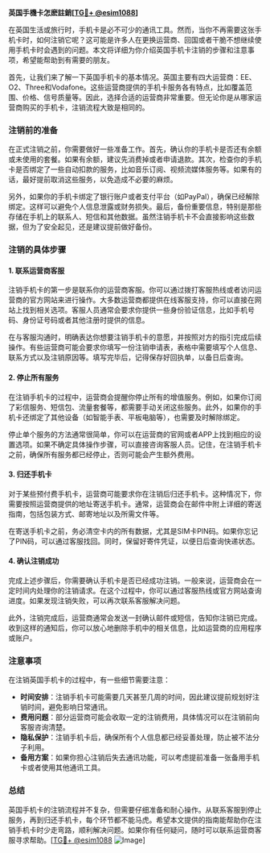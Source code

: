 **英国手機卡怎麽註銷[[TG💪+ @esim1088](https://t.me/s/esim1088)]**

在英国生活或旅行时，手机卡是必不可少的通讯工具。然而，当你不再需要这张手机卡时，如何注销它呢？这可能是许多人在更换运营商、回国或者干脆不想继续使用手机卡时会遇到的问题。本文将详细为你介绍英国手机卡注销的步骤和注意事项，希望能帮助到有需要的朋友。

首先，让我们来了解一下英国手机卡的基本情况。英国主要有四大运营商：EE、O2、Three和Vodafone。这些运营商提供的手机卡服务各有特点，比如覆盖范围、价格、信号质量等。因此，选择合适的运营商非常重要。但无论你是从哪家运营商购买的手机卡，注销流程大致是相同的。

### 注销前的准备

在正式注销之前，你需要做好一些准备工作。首先，确认你的手机卡是否还有余额或未使用的套餐。如果有余额，建议先消费掉或者申请退款。其次，检查你的手机卡是否绑定了一些自动扣款的服务，比如音乐订阅、视频流媒体服务等。如果有的话，最好提前取消这些服务，以免造成不必要的麻烦。

另外，如果你的手机卡绑定了银行账户或者支付平台（如PayPal），确保已经解除绑定。这样可以避免个人信息泄露或财务损失。最后，备份重要信息，特别是那些存储在手机上的联系人、短信和其他数据。虽然注销手机卡不会直接影响这些数据，但为了安全起见，还是建议提前做好备份。

### 注销的具体步骤

#### 1. 联系运营商客服

注销手机卡的第一步是联系你的运营商客服。你可以通过拨打客服热线或者访问运营商的官方网站来进行操作。大多数运营商都提供在线客服支持，你可以直接在网站上找到相关选项。客服人员通常会要求你提供一些身份验证信息，比如手机号码、身份证号码或者其他注册时提供的信息。

在与客服沟通时，明确表达你想要注销手机卡的意愿，并按照对方的指引完成后续操作。有些运营商可能会要求你填写一份注销申请表，表格中需要填写个人信息、联系方式以及注销原因等。填写完毕后，记得保存好回执单，以备日后查询。

#### 2. 停止所有服务

在注销手机卡的过程中，运营商会提醒你停止所有的增值服务。例如，如果你订阅了彩信服务、短信包、流量套餐等，都需要手动关闭这些服务。此外，如果你的手机卡还绑定了其他设备（如智能手表、平板电脑等），也需要及时解除绑定。

停止单个服务的方法通常很简单，你可以在运营商的官网或者APP上找到相应的设置选项。如果不确定具体操作步骤，可以直接咨询客服人员。记住，在注销手机卡之前，确保所有服务都已经停止，否则可能会产生额外费用。

#### 3. 归还手机卡

对于某些预付费手机卡，运营商可能要求你在注销后归还手机卡。这种情况下，你需要按照运营商提供的地址寄送手机卡。通常，运营商会在邮件中附上详细的寄送指南，包括包装方式、邮寄地址以及所需文件等。

在寄送手机卡之前，务必清空卡内的所有数据，尤其是SIM卡PIN码。如果你忘记了PIN码，可以通过客服找回。同时，保留好寄件凭证，以便日后查询快递状态。

#### 4. 确认注销成功

完成上述步骤后，你需要确认手机卡是否已经成功注销。一般来说，运营商会在一定时间内处理你的注销请求。在这个过程中，你可以通过客服热线或官方网站查询进度。如果发现注销失败，可以再次联系客服解决问题。

此外，注销完成后，运营商通常会发送一封确认邮件或短信，告知你注销已完成。收到这样的通知后，你可以放心地删除手机中的相关信息，比如运营商的应用程序或账户。

### 注意事项

在注销英国手机卡的过程中，有一些细节需要注意：

- **时间安排**：注销手机卡可能需要几天甚至几周的时间，因此建议提前规划好注销时间，避免影响日常通讯。
- **费用问题**：部分运营商可能会收取一定的注销费用，具体情况可以在注销前向客服咨询清楚。
- **隐私保护**：注销手机卡后，确保所有个人信息都已经妥善处理，防止被不法分子利用。
- **备用方案**：如果你担心注销后失去通讯功能，可以考虑提前准备一张备用手机卡或者使用其他通讯工具。

### 总结

英国手机卡的注销流程并不复杂，但需要仔细准备和耐心操作。从联系客服到停止服务，再到归还手机卡，每个环节都不能马虎。希望本文提供的指南能帮助你在注销手机卡时少走弯路，顺利解决问题。如果你有任何疑问，随时可以联系运营商客服寻求帮助。[[TG💪+ @esim1088](https://t.me/s/esim1088) ![Image](https://i.postimg.cc/4NQfJmqS/Snipaste-2025-05-13-00-14-12.png)]